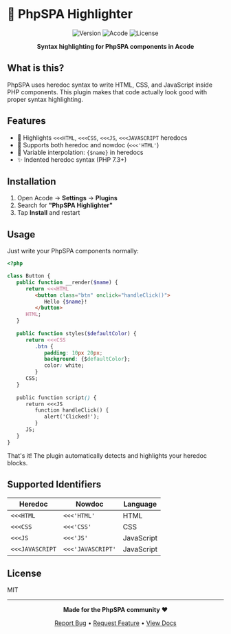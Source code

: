 # 🎨 PhpSPA Highlighter

<div align="center">

![Version](https://img.shields.io/badge/version-1.0.0-blue.svg)
![Acode](https://img.shields.io/badge/Acode-Plugin-orange.svg)
![License](https://img.shields.io/badge/license-MIT-green)

**Syntax highlighting for PhpSPA components in Acode**

</div>

## What is this?

PhpSPA uses heredoc syntax to write HTML, CSS, and JavaScript inside PHP components. This plugin makes that code actually look good with proper syntax highlighting.

## Features

- 🎯 Highlights `<<<HTML`, `<<<CSS`, `<<<JS`, `<<<JAVASCRIPT` heredocs
- 🔄 Supports both heredoc and nowdoc (`<<<'HTML'`)
- 📐 Variable interpolation: `{$name}` in heredocs
- ✨ Indented heredoc syntax (PHP 7.3+)

## Installation

1. Open Acode → **Settings** → **Plugins**
2. Search for **"PhpSPA Highlighter"**
3. Tap **Install** and restart

## Usage

Just write your PhpSPA components normally:

```php
<?php

class Button {
   public function __render($name) {
      return <<<HTML
         <button class="btn" onclick="handleClick()">
            Hello {$name}!
         </button>
      HTML;
   }
   
   public function styles($defaultColor) {
      return <<<CSS
         .btn {
            padding: 10px 20px;
            background: {$defaultColor};
            color: white;
         }
      CSS;
   }
   
   public function script() {
      return <<<JS
         function handleClick() {
            alert('Clicked!');
         }
      JS;
   }
}
```

That's it! The plugin automatically detects and highlights your heredoc blocks.

## Supported Identifiers

| Heredoc | Nowdoc | Language |
|---------|--------|----------|
| `<<<HTML` | `<<<'HTML'` | HTML |
| `<<<CSS` | `<<<'CSS'` | CSS |
| `<<<JS` | `<<<'JS'` | JavaScript |
| `<<<JAVASCRIPT` | `<<<'JAVASCRIPT'` | JavaScript |


## License

MIT

---

<div align="center">

**Made for the PhpSPA community** ❤️

[Report Bug](https://github.com/dconco/phpspa-highlighter-plugin/issues) • [Request Feature](https://github.com/dconco/phpspa-highlighter-plugin/issues) • [View Docs](QUICK_START.md)

</div>